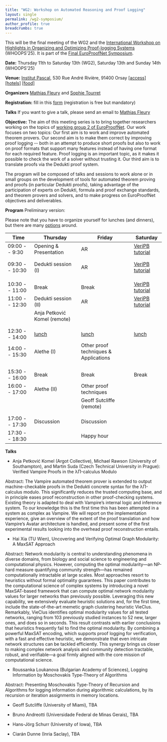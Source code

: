 ```yaml
---
title: "WG2: Workshop on Automated Reasoning and Proof Logging"
layout: single
permalink: /wg2-symposium/
author_profile: true
breadcrumbs: true
---
```


This will be the final meeting of the WG2 and the [International Workshop on Highlights in Organizing and Optimizing Proof-logging Systems](https://jakobnordstrom.se/WHOOPS25/) (WHOOPS'25). It is part of the [Final EuroProofNet Symposium](https://europroofnet.github.io/Symposium/).

**Date:** Thursday 11th to Saturday 13th (WG2), Saturday 13th and Sunday 14th (WHOOPS'25)

**Venue:**  [Institut Pascal](https://www.institut-pascal.universite-paris-saclay.fr/), 530 Rue André Rivière, 91400 Orsay [[access]](../Access) [[hotels]](../Hotels) [[food]](../Food)

**Organizers** [Mathias Fleury](https://cca.informatik.uni-freiburg.de/fleury/) and [Sophie Tourret](https://members.loria.fr/sophie.tourret/)

**Registration:** fill in this [form](https://forms.gle/QLFzh3Ugv5WgkhZr7) (registration is free but mandatory)

**Talks** If you want to give a talk, please send an email to [Mathias Fleury](https://cca.informatik.uni-freiburg.de/fleury/)

**Objective:** The aim of this meeting series is to bring together researchers working on the topics of [working group 2 of EuroProofNet](https://europroofnet.github.io/wg2/). Our work focuses on two topics: Our first aim is to work and improve automated theorem provers. Our second aim is to make them correct by improving proof logging -- both in an attempt to produce short proofs but also to work on proof formats that support many features instead of having one format for each required feature. Proof logging is an important topic, as it makes it possible to check the work of a solver without trusting it. Our third aim is to translate proofs via the Dedukti proof system.

The program will be composed of talks and sessions to work alone or in small groups on the development of tools for automated theorem proving and proofs (in particular Dedukti proofs), taking advantage of the participation of experts on Dedukti, formula and proof exchange standards, and theorem provers and solvers, and to make progress on EuroProofNet objectives and deliverables.

**Program** Preliminary version:

Please note that you have to organize yourself for lunches (and dinners), but there are many [options](../Food) around.

| Time           | Thursday                     | Friday                                | Saturday                                               |
|----------------|------------------------------|---------------------------------------|--------------------------------------------------------|
| 09:00 -- 9:30  | Opening & Presentation       | AR                                    | [VeriPB tutorial](https://jakobnordstrom.se/WHOOPS25/) |
|                |                              |                                       |                                                        |
|                |                              |                                       |                                                        |
| 09:30 -- 10:30 | Dedukti session (I)          | AR                                    | [VeriPB tutorial](https://jakobnordstrom.se/WHOOPS25/) |
|                |                              |                                       |                                                        |
|                |                              |                                       |                                                        |
|                |                              |                                       |                                                        |
| 10:30 -- 11:00 | Break                        | Break                                 | [VeriPB tutorial](https://jakobnordstrom.se/WHOOPS25/) |
| 11:00 -- 12:30 | Dedukti session (II)         | AR                                    | [VeriPB tutorial](https://jakobnordstrom.se/WHOOPS25/) |
|                | Anja Petković Komel (remote) |                                       |                                                        |
|                |                              |                                       |                                                        |
|                |                              |                                       |                                                        |
| 12:30 -- 14:00 | [lunch](../Food)             | [lunch](../Food)                      | [lunch](../Food)                                       |
| 14:00 -- 15:30 | Alethe (I)                   | Other proof techniques & Applications |                                                        |
|                |                              |                                       |                                                        |
|                |                              |                                       |                                                        |
|                |                              |                                       |                                                        |
| 15:30 -- 16:00 | Break                        | Break                                 | Break                                                  |
| 16:00 -- 17:00 | Alethe (II)                  | Other proof techniques                |                                                        |
|                |                              | Geoff Sutcliffe (remote)               |                                                        |
|                |                              |                                       |                                                        |
|                |                              |                                       |                                                        |
| 17:00 -- 17:30 | Discussion                   | Discussion                            |                                                        |
| 17:30 -- 18:30 |                              | Happy hour                            |                                                        |


**Talks**

+ Anja Petković Komel (Argot Collective), Michael Rawson (University of Southampton), and Martin Suda (Czech Technical University in Prague): Verified Vampire Proofs in the λΠ-calculus Modulo

Abstract: The Vampire automated theorem prover is extended to output machine-checkable proofs in the Dedukti concrete syntax for the λΠ-calculus modulo. This significantly reduces the trusted computing base, and in principle eases proof reconstruction in other proof-checking systems. Existing theory is adapted to deal with Vampire’s internal logic and inference system. To our knowledge this is the first time this has been attempted in a system as complex as Vampire. We will report on the implementation experience, give an overview of the extent of the proof translation and how Vampire’s Avatar architecture is handled, and present some of the first experimental results looking into the overhead proof reconstruction entails. 


+ Hai Xia (TU Wien), Uncovering and Verifying Optimal Graph Modularity: A MaxSAT Approach

Abstract: Network modularity is central to understanding phenomena in
diverse domains, from biology and social science to engineering and
computational physics. However, computing the optimal modularity—an
NP-hard measure quantifying community strength—has remained
computationally intractable at large scales. Most approaches resort to
heuristics without formal optimality guarantees. This paper
contributes to the computational science of complex systems by
introducing a novel MaxSAT-based framework that can compute optimal
network modularity values for larger networks than previously
possible. Leveraging this new capability, we extensively evaluate
heuristic solutions and, for the first time, include the
state-of-the-art memetic graph clustering heuristic
VieClus. Remarkably, VieClus identifies optimal modularity values for
all tested networks, ranging from 103 previously studied instances to
52 new, larger ones, and does so in seconds. This result contrasts
with earlier conclusions that heuristics frequently fail to find the
optimal modularity. By combining a powerful MaxSAT encoding, which
supports proof logging for verification, with a fast and effective
heuristic, we demonstrate that even intricate network structures can
be tackled efficiently. This synergy brings us closer to making
complex network analysis and community detection tractable, robust,
and verifiable—a goal firmly aligned with the core mission of
computational science.


+ Roussanka Loukanova (Bulgarian Academy of Sciences), Logging Information by Moschovakis Type-Theory of Algorithms

Abstract: Presenting Moschovakis Type-Theory of Recursion and Algorithms for logging information during algorithmic calculations, by its recursion or iteration assignments in memory locations.

+ Geoff Sutcliffe (University of Miami), TBA  <!-- Friday -->

+ Bruno Andreotti (Universidade Federal de Minas Gerais), TBA  <!-- Friday -->

+ Hans-Jörg Schurr (University of Iowa), TBA  <!-- Friday -->

+ Ciarán Dunne (Inria Saclay), TBA  <!-- Friday -->


<!--
**Objectives/Deliverables:**
  - D10. Release of software for translating proofs coming from important proof systems based on set theory like Mizar, Atelier B or TLAPS to Dedukti and back.
-->
